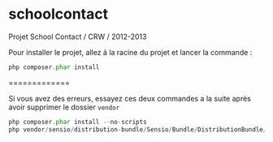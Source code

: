 schoolcontact
=============

Projet School Contact / CRW / 2012-2013

Pour installer le projet, allez à la racine du projet et lancer la commande :
```php
php composer.phar install
```
=============

Si vous avez des erreurs, essayez ces deux commandes a la suite après avoir supprimer le dossier `vendor`

```php
php composer.phar install --no-scripts
php vendor/sensio/distribution-bundle/Sensio/Bundle/DistributionBundle/Resources/bin/build_bootstrap.php
```
